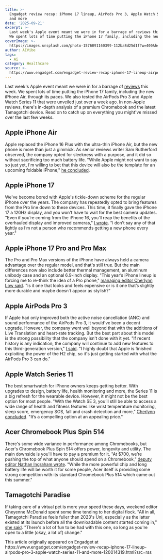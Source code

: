 ```yaml
---
title: >-
  Engadget review recap: iPhone 17 lineup, AirPods Pro 3, Apple Watch Series 11
  and more
date: '2025-09-21'
excerpt: >-
  Last week's Apple event meant we were in for a barrage of reviews this week.
  We spent lots of time putting the iPhone 17 family, including the new iPh...
coverImage: >-
  https://images.unsplash.com/photo-1576091160399-112ba8d25d1f?w=400&h=200&fit=crop&auto=format
author: AIVibe
tags:
  - Ai
category: Healthcare
source: >-
  https://www.engadget.com/engadget-review-recap-iphone-17-lineup-airpods-pro-3-apple-watch-series-11-and-more-120014319.html?src=rss
---
```

<p>Last week's Apple event meant we were in for a barrage of <a data-i13n="cpos:1;pos:1" href="https://www.engadget.com/reviews/">reviews</a> this week. We spent lots of time putting the iPhone 17 family, including the new iPhone Air, through its paces. We also tested the AirPods Pro 3 and Apple Watch Series 11 that were unveiled just over a week ago. In non-Apple reviews, there's in-depth analysis of a premium Chromebook and the latest Tamagotchi device. Read on to catch up on everything you might've missed over the last few weeks.&nbsp;</p> 
<h2 id="jump-link-apple-iphone-air">Apple iPhone Air</h2> 
<p> <core-commerce id="b887dcac8bcf4026ad2ee701acb2bd7d" data-type="product-list" data-original-url="https://www.apple.com/shop/buy-iphone/iphone-air"></core-commerce></p> 
<p>Apple replaced the iPhone 16 Plus with the ultra-thin iPhone Air, but the new phone is more than just a gimmick. As senior reviews writer Sam Rutherford observed, the company opted for sleekness with a purpose, and it did so without sacrificing too much battery life. "While Apple might not want to say so just yet, I'm willing to bet that this device will also be the template for an upcoming foldable iPhone," <a data-i13n="cpos:2;pos:1" href="https://www.engadget.com/mobile/smartphones/iphone-air-review-thinness-with-purpose-120037520.html">he concluded</a>.&nbsp;</p> <span id="end-legacy-contents"></span> 
<h2 id="jump-link-apple-iphone-17">Apple iPhone 17</h2> 
<p> <core-commerce id="82b83e5b746f4a25831db8aac96e60d7" data-type="product-list" data-original-url="https://www.apple.com/shop/buy-iphone/iphone-17"></core-commerce></p> 
<p>We've become bored with Apple's tickle-down scheme for the regular iPhone over the years. The company has repeatedly opted to bring features from the Pro line down to these devices. This time, it finally gave the iPhone 17 a 120Hz display, and you won't have to wait for the best camera updates. "Even if you’re coming from the iPhone 16, you’ll reap the benefits of the overhauled display and improved cameras," <a data-i13n="cpos:3;pos:1" href="https://www.engadget.com/mobile/smartphones/iphone-17-review-closer-to-pro-110055511.html">I wrote</a>. "I don’t say any of that lightly as I’m not a person who recommends getting a new phone every year."</p> 
<h2 id="jump-link-apple-iphone-17-pro-and-pro-max">Apple iPhone 17 Pro and Pro Max</h2> 
<p> <core-commerce id="a6e5fa084b7a443ea3be750acccb31cf" data-type="product-list" data-original-url="https://www.apple.com/iphone-17-pro/"></core-commerce></p> 
<p>The Pro and Pro Max versions of the iPhone have always held a camera advantage over the regular model, and that's still true. But the main differences now also include better thermal management, an aluminum unibody case and an optional 6.9-inch display. "This year’s iPhone lineup is forcing me to re-think the idea of a Pro phone," <a data-i13n="cpos:4;pos:1" href="https://www.engadget.com/mobile/smartphones/iphone-17-pro-and-pro-max-review-an-impactful-redesign-120002202.html">managing editor Cherlynn Low said</a>. "Is it one that looks and feels expensive or is it one that’s slightly more durable and maybe doesn’t appear as stylish?"</p> 
<h2 id="jump-link-apple-airpods-pro-3">Apple AirPods Pro 3</h2> 
<p> <core-commerce id="179947b826554322a94a02e7dfdcad26" data-type="product-list" data-original-url="https://www.amazon.com/Apple-Cancellation-Translation-Headphones-High-Fidelity/dp/B0FQFB8FMG"></core-commerce></p> 
<p>If Apple had only improved both the active noise cancellation (ANC) and sound performance of the AirPods Pro 3, it would've been a decent upgrade. However, the company went well beyond that with the additions of Live Translation and heart-rate tracking. But the best part about this model is the strong possibility that the company isn't done with it yet. "If recent history is any indication, the company will continue to add new features to this third-generation version," <a data-i13n="cpos:5;pos:1" href="https://www.engadget.com/audio/headphones/airpods-pro-3-review-a-significant-update-to-apples-best-earbuds-120028170.html">I said</a>. "I highly doubt that Apple is finished exploiting the power of the H2 chip, so it's just getting started with what the AirPods Pro 3 can do."</p> 
<h2 id="jump-link-apple-watch-series-11">Apple Watch Series 11</h2> 
<p> <core-commerce id="02876f9425d9403fbfcda14484fc3f50" data-type="product-list" data-original-url="https://www.amazon.com/Apple-Watch-Smartwatch-Aluminium-Always/dp/B0FQFL8PZ5/"></core-commerce></p> 
<p>The best smartwatch for iPhone owners keeps getting better. With upgrades to design, battery life, health monitoring and more, the Series 11 is a big refresh for the wearable device. However, it might not be the best option for most people. "With the Watch SE 3, you’ll still be able to access a wide range of health and fitness features like wrist temperature monitoring, sleep score, emergency SOS, fall and crash detection and more," <a data-i13n="cpos:6;pos:1" href="https://www.engadget.com/wearables/apple-watch-series-11-review-a-reliable-wearable-for-when-it-matters-most-120016945.html">Cherlynn concluded</a>. "It’s a compelling option at an appealing price."</p> 
<h2 id="jump-link-acer-chromebook-plus-spin-514">Acer Chromebook Plus Spin 514</h2> 
<p> <core-commerce id="8cae5fef024f4ef3ba74d03e99a28abd" data-type="product-list" data-original-url="https://www.bestbuy.com/product/acer-chromebook-plus-spin-514-14-wuxga-touch-laptop-with-google-ai-mediatek-kompanio-ultra-12gb-ram-ufs-256gb-wi-fi-7-platinum-silver/JJ8V8HG3JS"></core-commerce></p> 
<p>There's some wide variance in performance among Chromebooks, but Acer's Chromebook Plus Spin 514 offers power, longevity and utility. The main downside is you'll have to pay a premium for it. "At $700, we’re pushing the top of what anyone should spend on a Chromebook," <a data-i13n="cpos:7;pos:1" href="https://www.engadget.com/computing/laptops/acer-chromebook-plus-spin-514-review-the-new-chromeos-sweet-spot-090014823.html">deputy editor Nathan Ingraham wrote</a>. "While the more powerful chip and long battery life will be worth it for some people, Acer itself is providing some strong competition with its standard Chromebook Plus 514 which came out this summer."</p> 
<h2 id="jump-link-tamagotchi-paradise">Tamagotchi Paradise</h2> 
<p> <core-commerce id="da80e4165ec04095b9366144fb74a819" data-type="product-list" data-original-url="https://www.amazon.com/Tamagotchi-43422-Paradise-Blue-Water/dp/B0DX8B8XGW"></core-commerce></p> 
<p>If taking care of a virtual pet is more your speed these days, weekend editor Cheyenne McDonald spent some time tending to her digital flock. "All in all, Tamagotchi Paradise feels fuller than 2023's Uni, especially as the latter existed at its launch before all the downloadable content started coming in," <a data-i13n="cpos:8;pos:1" href="https://www.engadget.com/gaming/tamagotchi-paradise-trades-stressful-virtual-pet-parenting-for-nature-and-tranquility-130049511.html">she said</a>. "There's a lot of fun to be had with this one, so long as you're open to a little (okay, a lot of) change."</p>This article originally appeared on Engadget at https://www.engadget.com/engadget-review-recap-iphone-17-lineup-airpods-pro-3-apple-watch-series-11-and-more-120014319.html?src=rss
